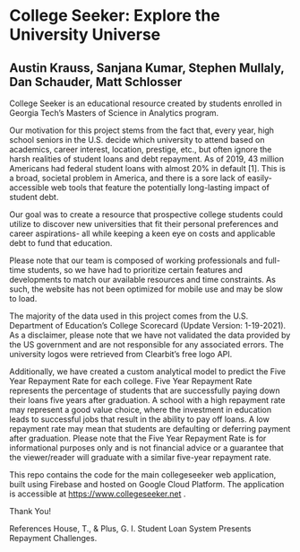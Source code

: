 # College Seeker: Explore the University Universe
## Austin Krauss, Sanjana Kumar, Stephen Mullaly, Dan Schauder, Matt Schlosser

College Seeker is an educational resource created by students enrolled in Georgia Tech’s Masters of Science in Analytics program.

Our motivation for this project stems from the fact that, every year, high school seniors in the U.S. decide which university to attend based on academics, career interest, location, prestige, etc., but often ignore the harsh realities of student loans and debt repayment. As of 2019, 43 million Americans had federal student loans with almost 20% in default [1]. This is a broad, societal problem in America, and there is a sore lack of easily-accessible web tools that feature the potentially long-lasting impact of student debt.
 
Our goal was to create a resource that prospective college students could utilize to discover new universities that fit their personal preferences and career aspirations- all while keeping a keen eye on costs and applicable debt to fund that education. 
 
Please note that our team is composed of working professionals and full-time students, so we have had to prioritize certain features and developments to match our available resources and time constraints. As such, the website has not been optimized for mobile use and may be slow to load. 

The majority of the data used in this project comes from the U.S. Department of Education’s College Scorecard (Update Version: 1-19-2021). As a disclaimer, please note that we have not validated the data provided by the US government and are not responsible for any associated errors. The university logos were retrieved from Clearbit’s free logo API.

Additionally, we have created a custom analytical model to predict the Five Year Repayment Rate for each college. Five Year Repayment Rate represents the percentage of students that are successfully paying down their loans five years after graduation. A school with a high repayment rate may represent a good value choice, where the investment in education leads to successful jobs that result in the ability to pay off loans. A low repayment rate may mean that students are defaulting or deferring payment after graduation. Please note that the Five Year Repayment Rate is for informational purposes only and is not financial advice or a guarantee that the viewer/reader will graduate with a similar five-year repayment rate.

This repo contains the code for the main collegeseeker web application, built using Firebase and hosted on Google Cloud Platform. The application is accessible at https://www.collegeseeker.net .

Thank You!


References
House, T., & Plus, G. I. Student Loan System Presents Repayment Challenges.
